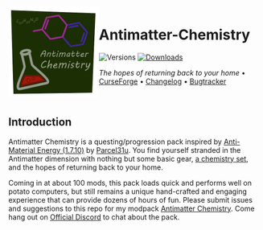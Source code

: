 <img src="resources/antimatter_chemistry/logo/logo_400.png" align="left" width="180px"/>

# Antimatter-Chemistry

![Versions](http://cf.way2muchnoise.eu/versions/minecraft_antimatter-chemistry_all.svg) [![Downloads](http://cf.way2muchnoise.eu/antimatter-chemistry.svg)](https://www.curseforge.com/minecraft/modpacks/antimatter-chemistry)

*The hopes of returning back to your home* • [CurseForge](https://www.curseforge.com/minecraft/modpacks/antimatter-chemistry) • [Changelog](CHANGELOG.md) • [Bugtracker](https://github.com/Dark-Arcana/antimatter-chemistry/issues)

<p>&nbsp;</p>

## Introduction

Antimatter Chemistry is a questing/progression pack inspired by [Anti-Material Energy (1.7.10)](https://minecraft.curseforge.com/projects/anti-material-energy?gameCategorySlug=modpacks&projectID=229831) by [Parcel31u](https://www.curseforge.com/members/parcel31u). You find yourself stranded in the Antimatter dimension with nothing but some basic gear, [a chemistry set](https://www.curseforge.com/minecraft/mc-mods/alchemistry), and the hopes of returning back to your home.

Coming in at about 100 mods, this pack loads quick and performs well on potato computers, but still remains a unique hand-crafted and engaging experience that can provide dozens of hours of fun.
Please submit issues and suggestions to this repo for my modpack [Antimatter Chemistry](https://minecraft.curseforge.com/projects/antimatter-chemistry).
Come hang out on [Official Discord](https://discord.gg/QVbzp5J) to chat about the pack.
